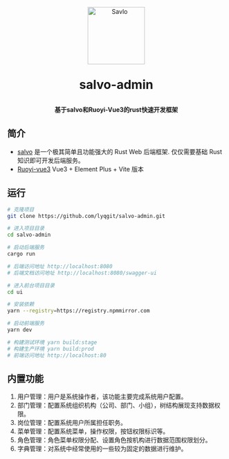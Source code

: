<p align="center">
	<img alt="Savlo" width="132" style="max-width:40%;min-width:60px;" src="https://salvo.rs/images/logo-text.svg" />
</p>
<h1 align="center" style="margin: 30px 0 30px; font-weight: bold;">salvo-admin</h1>
<h4 align="center">基于salvo和Ruoyi-Vue3的rust快速开发框架</h4>

## 简介

* [salvo](https://github.com/salvo-rs/salvo) 是一个极其简单且功能强大的 Rust Web 后端框架. 仅仅需要基础 Rust 知识即可开发后端服务。
* [Ruoyi-vue3](https://github.com/yangzongzhuan/RuoYi-Vue3) Vue3 + Element Plus + Vite 版本

## 运行

```bash
# 克隆项目
git clone https://github.com/lyqgit/salvo-admin.git

# 进入项目目录
cd salvo-admin

# 启动后端服务
cargo run

# 后端访问地址 http://localhost:8080
# 后端文档访问地址 http://localhost:8080/swagger-ui

# 进入前台项目目录
cd ui

# 安装依赖
yarn --registry=https://registry.npmmirror.com

# 启动前端服务
yarn dev

# 构建测试环境 yarn build:stage
# 构建生产环境 yarn build:prod
# 前端访问地址 http://localhost:80
```

## 内置功能

1.  用户管理：用户是系统操作者，该功能主要完成系统用户配置。
2.  部门管理：配置系统组织机构（公司、部门、小组），树结构展现支持数据权限。
3.  岗位管理：配置系统用户所属担任职务。
4.  菜单管理：配置系统菜单，操作权限，按钮权限标识等。
5.  角色管理：角色菜单权限分配、设置角色按机构进行数据范围权限划分。
6.  字典管理：对系统中经常使用的一些较为固定的数据进行维护。